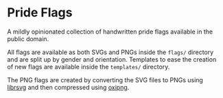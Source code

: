 Pride Flags
===========

A mildly opinionated collection of handwritten pride flags available in the public domain.

All flags are available as both SVGs and PNGs inside the `flags/` directory and are split up by gender and orientation.  Templates to ease the creation of new flags are available inside the `templates/` directory.

The PNG flags are created by converting the SVG files to PNGs using [librsvg](https://gitlab.gnome.org/GNOME/librsvg) and then compressed using [oxipng](https://github.com/shssoichiro/oxipng).
